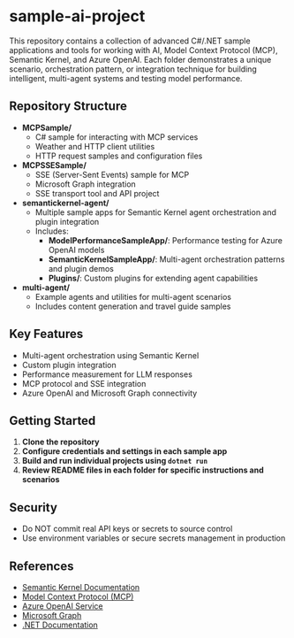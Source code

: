 # sample-ai-project

This repository contains a collection of advanced C#/.NET sample applications and tools for working with AI, Model Context Protocol (MCP), Semantic Kernel, and Azure OpenAI. Each folder demonstrates a unique scenario, orchestration pattern, or integration technique for building intelligent, multi-agent systems and testing model performance.

## Repository Structure

- **MCPSample/**
  - C# sample for interacting with MCP services
  - Weather and HTTP client utilities
  - HTTP request samples and configuration files
- **MCPSSESample/**
  - SSE (Server-Sent Events) sample for MCP
  - Microsoft Graph integration
  - SSE transport tool and API project
- **semantickernel-agent/**
  - Multiple sample apps for Semantic Kernel agent orchestration and plugin integration
  - Includes:
    - **ModelPerformanceSampleApp/**: Performance testing for Azure OpenAI models
    - **SemanticKernelSampleApp/**: Multi-agent orchestration patterns and plugin demos
    - **Plugins/**: Custom plugins for extending agent capabilities
- **multi-agent/**
  - Example agents and utilities for multi-agent scenarios
  - Includes content generation and travel guide samples


## Key Features

- Multi-agent orchestration using Semantic Kernel
- Custom plugin integration
- Performance measurement for LLM responses
- MCP protocol and SSE integration
- Azure OpenAI and Microsoft Graph connectivity

## Getting Started

1. **Clone the repository**
2. **Configure credentials and settings in each sample app**
3. **Build and run individual projects using `dotnet run`**
4. **Review README files in each folder for specific instructions and scenarios**

## Security

- Do NOT commit real API keys or secrets to source control
- Use environment variables or secure secrets management in production

## References

- [Semantic Kernel Documentation](https://aka.ms/semantic-kernel)
- [Model Context Protocol (MCP)](https://github.com/microsoft/model-context-protocol)
- [Azure OpenAI Service](https://learn.microsoft.com/en-us/azure/cognitive-services/openai/)
- [Microsoft Graph](https://learn.microsoft.com/en-us/graph/overview)
- [.NET Documentation](https://learn.microsoft.com/en-us/dotnet/)


